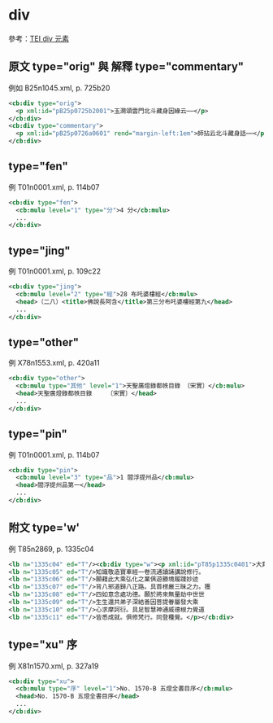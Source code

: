 # div

參考：[TEI div 元素](http://www.tei-c.org/release/doc/tei-p5-doc/zh-TW/html/ref-div.html)

## 原文 type="orig" 與 解釋 type="commentary"

例如 B25n1045.xml, p. 725b20

```xml
<cb:div type="orig">
  <p xml:id="pB25p0725b2001">玉澗頌雲門北斗藏身因緣云⋯⋯</p>
</cb:div>
<cb:div type="commentary">
  <p xml:id="pB25p0726a0601" rend="margin-left:1em">師拈云北斗藏身話⋯⋯</p>
</cb:div>
```

## type="fen"

例 T01n0001.xml, p. 114b07

```xml
<cb:div type="fen">
  <cb:mulu level="1" type="分">4 分</cb:mulu>
  ...
</cb:div>
```

## type="jing"

例 T01n0001.xml, p. 109c22

```xml
<cb:div type="jing">
  <cb:mulu level="2" type="經">28 布吒婆樓經</cb:mulu>
  <head>（二八）<title>佛說長阿含</title>第三分布吒婆樓經第九</head>
  ...
</cb:div>
```

## type="other"

例 X78n1553.xml, p. 420a11

```xml
<cb:div type="other">
  <cb:mulu type="其他" level="1">天聖廣燈錄都帙目錄 〔宋實〕</cb:mulu>
  <head>天聖廣燈錄都帙目錄　　　〔宋實〕</head>
  ...
</cb:div>
```

## type="pin"

例 T01n0001.xml, p. 114b07

```xml
<cb:div type="pin">
  <cb:mulu level="3" type="品">1 閻浮提州品</cb:mulu>
  <head>閻浮提州品第一</head>
  ...
</cb:div>
```

## 附文 type='w'

例 T85n2869, p. 1335c04

```xml
<lb n="1335c04" ed="T"/><cb:div type="w"><p xml:id="pT85p1335c0401">大業十三年。佛弟子張佛果為劉士章善友
<lb n="1335c05" ed="T"/>知識敬造寶車經一卷流通讀誦講說修行。
<lb n="1335c06" ed="T"/>願藉此大乘弘化之業俱遊勝境履踐妙迹
<lb n="1335c07" ed="T"/>背八邪道歸八正路。具首楞嚴三昧之力。獲
<lb n="1335c08" ed="T"/>四如意念處功德。願於將來無量劫中世世
<lb n="1335c09" ed="T"/>生生還共弟子深結善因菩提眷屬發大乘
<lb n="1335c10" ed="T"/>心求摩訶衍。具足智慧神通威德根力覺道
<lb n="1335c11" ed="T"/>皆悉成就。俱修梵行。同登種覺。</p></cb:div>
```

## type="xu" 序

例 X81n1570.xml, p. 327a19

```xml
<cb:div type="xu">
  <cb:mulu type="序" level="1">No. 1570-B 五燈全書目序</cb:mulu>
  <head>No. 1570-B 五燈全書目序</head>
  ...
</cb:div>
```
